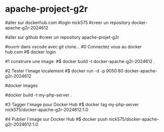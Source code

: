 # apache-project-g2r
#aller sur dockerhub.com
#login nick575
#creer un repository docker-apache-g2r-2024612

#aller sur github
#creer un repository apache-projet-g2r

#ouvrir dans vscode avec git clone...
#0 Connectez vous au docker hub.com
#$ docker login

#1 construire une image:
#$ docker build -t docker-apache-g2r-2024612 .

#2 Tester l'image localement
#$ docker run -d -p 9050:80 docker-apache-g2r-2024612

#docker images

#docker build -t my-php-server .

#3 Tagger l'image pour Docker Hub 
#$ docker tag my-php-server nick575/docker-apache-g2r-2024612:1.0

#4 Publier l'image sur Docker Hub
#$ docker push nick575/docker-apache-g2r-2024612:1.0
